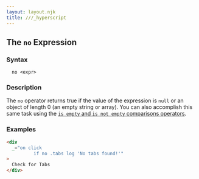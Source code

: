 ```yaml
---
layout: layout.njk
title: ///_hyperscript
---
```


## The `no` Expression

### Syntax

```ebnf
  no <expr>
```

### Description

The `no` operator returns true if the value of the expression is `null` or an
object of length 0 (an empty string or array). You can also accomplish this
same task using the [`is empty` and `is not empty` comparisons operators](/expressions/comparison-operator).

### Examples

```html
<div
  _="on click 
          if no .tabs log 'No tabs found!'"
>
  Check for Tabs
</div>
```
